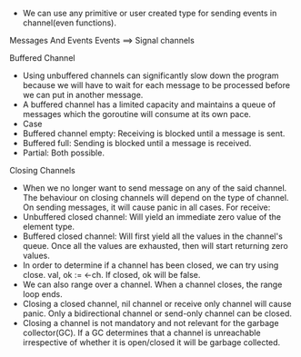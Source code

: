 * We can use any primitive or user created type for sending events in channel(even functions).

Messages And Events
Events ==> Signal channels

Buffered Channel
* Using unbuffered channels can significantly slow down the program because we will have to wait for each message to be processed before we can put in another message.
* A buffered channel has a limited capacity and maintains a queue of messages which the goroutine will consume at its own pace.
* Case
* Buffered channel empty: Receiving is blocked until a message is sent.
* Buffered full: Sending is blocked until a message is received.
* Partial: Both possible.

Closing Channels
* When we no longer want to send message on any of the said channel. The behaviour on closing channels will depend on the type of channel. On sending messages, it will cause panic in all cases. For receive:
* Unbuffered closed channel: Will yield an immediate zero value of the element type.
* Buffered closed channel: Will first yield all the values in the channel's queue. Once all the values are exhausted, then will start returning zero values.
* In order to determine if a channel has been closed, we can try using close. val, ok := <-ch. If closed, ok will be false.
* We can also range over a channel. When a channel closes, the range loop ends.
* Closing a closed channel, nil channel or receive only channel will cause panic. Only a bidirectional channel or send-only channel can be closed.
* Closing a channel is not mandatory and not relevant for the garbage collector(GC). If a GC determines that a channel is unreachable irrespective of whether it is open/closed it will be garbage collected.